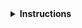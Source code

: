 <details>
<summary><strong>Instructions</strong></summary>

Thanks for contributing! :heart:

If this issue is about a specific episode within a lesson, please provide its link or filename.

These courses are open for everyone to work with, but are primarily intended for
the courses we offer in KUB Datalab. We welcome every contribution, large or small
from the public, but reserve the right to prioritise contributions that improve
our own teaching.

If you have any questions about the lesson maintenance process or would like to 
contribute, please contact The KUB Datalab Team at kubdatalab@kb.dk.

You may delete these instructions from your comment.

\- KUB Datalab
</details>

